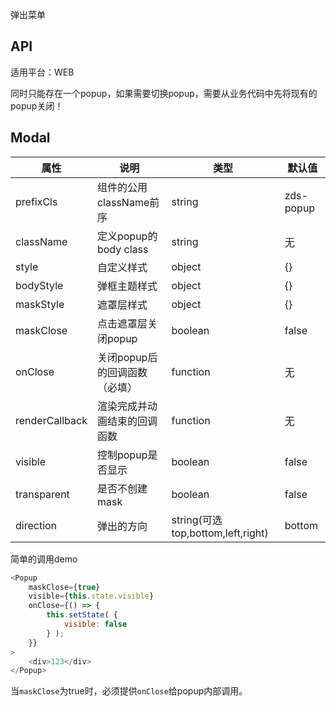 弹出菜单

## API

适用平台：WEB

同时只能存在一个popup，如果需要切换popup，需要从业务代码中先将现有的popup关闭！

## Modal

| 属性           | 说明                          | 类型                              | 默认值    |
| -------------- | ----------------------------- | --------------------------------- | --------- |
| prefixCls      | 组件的公用className前序       | string                            | zds-popup |
| className      | 定义popup的body class         | string                            | 无        |
| style          | 自定义样式                    | object                            | {}        |
| bodyStyle      | 弹框主题样式                  | object                            | {}        |
| maskStyle      | 遮罩层样式                    | object                            | {}        |
| maskClose      | 点击遮罩层关闭popup           | boolean                           | false     |
| onClose        | 关闭popup后的回调函数（必填） | function                          | 无        |
| renderCallback | 渲染完成并动画结束的回调函数  | function                          | 无        |
| visible        | 控制popup是否显示             | boolean                           | false     |
| transparent    | 是否不创建mask                | boolean                           | false     |
| direction      | 弹出的方向                    | string(可选top,bottom,left,right) | bottom    |


简单的调用demo

```JavaScript
<Popup
    maskClose={true}
    visible={this.state.visible}
    onClose={() => {
        this.setState( {
            visible: false
        } );
    }}
>
    <div>123</div>
</Popup>
```

当`maskClose`为true时，必须提供`onClose`给popup内部调用。

